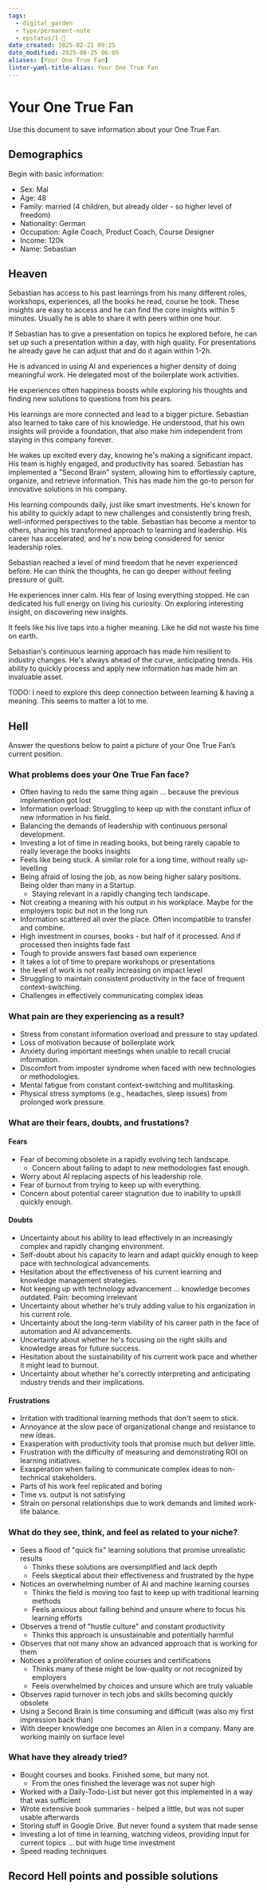 ```yaml
---
tags:
  - digital_garden
  - type/permanent-note
  - epstatus/1-🌱
date_created: 2025-02-21 09:25
date_modified: 2025-06-25 06:05
aliases: [Your One True Fan]
linter-yaml-title-alias: Your One True Fan
---
```

# Your One True Fan

Use this document to save information about your One True Fan.

## Demographics

Begin with basic information:

- Sex: Mal
- Age: 48
- Family: married (4 children, but already older - so higher level of freedom)
- Nationality: German
- Occupation: Agile Coach, Product Coach, Course Designer
- Income: 120k
- Name: Sebastian

## Heaven

Sebastian has access to his past learnings from his many different roles, workshops, experiences, all the books he read, course he took. These insights are easy to access and he can find the core insights within 5 minutes. Usually he is able to share it with peers within one hour. 

If Sebastian has to give a presentation on topics he explored before, he can set up such a presentation within a day, with high quality. For presentations he already gave he can adjust that and do it again within 1-2h. 

He is advanced in using AI and experiences a higher density of doing meaningful work. He delegated most of the boilerplate work activities. 

He experiences often happiness boosts while exploring his thoughts and finding new solutions to questions from his pears.

His learnings are more connected and lead to a bigger picture. Sebastian also learned to take care of his knowledge. He understood, that his own insights will provide a foundation, that also make him independent from staying in this company forever. 

He wakes up excited every day, knowing he's making a significant impact. His team is highly engaged, and productivity has soared. Sebastian has implemented a "Second Brain" system, allowing him to effortlessly capture, organize, and retrieve information. This has made him the go-to person for innovative solutions in his company.

His learning compounds daily, just like smart investments. He's known for his ability to quickly adapt to new challenges and consistently bring fresh, well-informed perspectives to the table. Sebastian has become a mentor to others, sharing his transformed approach to learning and leadership. His career has accelerated, and he's now being considered for senior leadership roles.

Sebastian reached a level of mind freedom that he never experienced before. He can think the thoughts, he can go deeper without feeling pressure or guilt. 

He experiences inner calm. His fear of losing everything stopped. 
He can dedicated his full energy on living his curiosity. On exploring interesting insight, on discovering new insights. 

It feels like his live taps into a higher meaning. Like he did not waste his time on earth. 

Sebastian's continuous learning approach has made him resilient to industry changes. He's always ahead of the curve, anticipating trends. His ability to quickly process and apply new information has made him an invaluable asset.

TODO: I need to explore this deep connection between learning & having a meaning. This seems to matter a lot to me. 

## Hell

Answer the questions below to paint a picture of your One True Fan’s current position.

###  What problems does your One True Fan face?

- Often having to redo the same thing again ... because the previous implemention got lost
- Information overload: Struggling to keep up with the constant influx of new information in his field.
- Balancing the demands of leadership with continuous personal development.
- Investing a lot of time in reading books, but being rarely capable to really leverage the books insights
- Feels like being stuck. A similar role for a long time, without really up-levelling 
- Being afraid of losing the job, as now being higher salary positions. Being older than many in a Startup. 
	- Staying relevant in a rapidly changing tech landscape.
- Not creating a meaning with his output in his workplace. Maybe for the employers topic but not in the long run
- Information scattered all over the place. Often incompatible to transfer and combine.
- High investment in courses, books - but half of it processed. And if processed then insights fade fast 
- Tough to provide answers fast based own experience
- It takes a lot of time to prepare workshops or presentations
- the level of work is not really increasing on impact level
- Struggling to maintain consistent productivity in the face of frequent context-switching.
- Challenges in effectively communicating complex ideas

### What pain are they experiencing as a result?

- Stress from constant information overload and pressure to stay updated.
- Loss of motivation because of boilerplate work
- Anxiety during important meetings when unable to recall crucial information.
- Discomfort from imposter syndrome when faced with new technologies or methodologies.
- Mental fatigue from constant context-switching and multitasking.
- Physical stress symptoms (e.g., headaches, sleep issues) from prolonged work pressure.

### What are their fears, doubts, and frustations?

#### Fears

- Fear of becoming obsolete in a rapidly evolving tech landscape.
	- Concern about failing to adapt to new methodologies fast enough.
- Worry about AI replacing aspects of his leadership role.
- Fear of burnout from trying to keep up with everything.
- Concern about potential career stagnation due to inability to upskill quickly enough.

#### Doubts

- Uncertainty about his ability to lead effectively in an increasingly complex and rapidly changing environment.
- Self-doubt about his capacity to learn and adapt quickly enough to keep pace with technological advancements.
- Hesitation about the effectiveness of his current learning and knowledge management strategies.
- Not keeping up with technology advancement ... knowledge becomes outdated. Pain: becoming irrelevant
- Uncertainty about whether he's truly adding value to his organization in his current role.
- Uncertainty about the long-term viability of his career path in the face of automation and AI advancements.
- Uncertainty about whether he's focusing on the right skills and knowledge areas for future success.
- Hesitation about the sustainability of his current work pace and whether it might lead to burnout.
- Uncertainty about whether he's correctly interpreting and anticipating industry trends and their implications.

#### Frustrations

- Irritation with traditional learning methods that don't seem to stick.
- Annoyance at the slow pace of organizational change and resistance to new ideas.
- Exasperation with productivity tools that promise much but deliver little.
- Frustration with the difficulty of measuring and demonstrating ROI on learning initiatives.
- Exasperation when failing to communicate complex ideas to non-technical stakeholders.
- Parts of his work feel replicated and boring
- Time vs. output is not satisfying
- Strain on personal relationships due to work demands and limited work-life balance.

### What do they see, think, and feel as related to your niche?

- Sees a flood of "quick fix" learning solutions that promise unrealistic results 
	- Thinks these solutions are oversimplified and lack depth  
	- Feels skeptical about their effectiveness and frustrated by the hype 
- Notices an overwhelming number of AI and machine learning courses 
	- Thinks the field is moving too fast to keep up with traditional learning methods 
	- Feels anxious about falling behind and unsure where to focus his learning efforts
- Observes a trend of "hustle culture" and constant productivity 
	- Thinks this approach is unsustainable and potentially harmful
- Observes that not many show an advanced approach that is working for them
- Notices a proliferation of online courses and certifications 
	- Thinks many of these might be low-quality or not recognized by employers  
	- Feels overwhelmed by choices and unsure which are truly valuable
- Observes rapid turnover in tech jobs and skills becoming quickly obsolete
- Using a Second Brain is time consuming and difficult (was also my first impression back than)
- With deeper knowledge one becomes an Alien in a company. Many are working mainly on surface level

### What have they already tried?

- Bought courses and books. Finished some, but many not.
	- From the ones finished the leverage was not super high
- Worked with a Daily-Todo-List but never got this implemented in a way that was sufficient
- Wrote extensive book summaries - helped a little, but was not super usable afterwards
- Storing stuff in Google Drive. But never found a system that made sense
- Investing a lot of time in learning, watching videos, providing input for current topics ... but with huge time investment
- Speed reading techniques

## Record Hell points and possible solutions